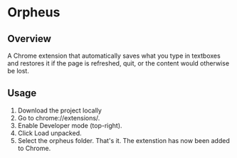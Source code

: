 # Orpheus

## Overview
A Chrome extension that automatically saves what you type in textboxes and restores it if the page is refreshed, quit, or the content would otherwise be lost.

## Usage
1) Download the project locally
2) Go to chrome://extensions/.
3) Enable Developer mode (top-right).
4) Click Load unpacked.
5) Select the orpheus folder. That's it. The extenstion has now been added to Chrome.
